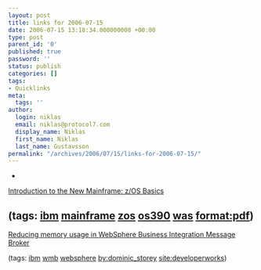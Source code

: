 ```yaml
---
layout: post
title: links for 2006-07-15
date: 2006-07-15 13:18:34.000000000 +00:00
type: post
parent_id: '0'
published: true
password: ''
status: publish
categories: []
tags:
- Quicklinks
meta:
  tags: ''
author:
  login: niklas
  email: niklas@protocol7.com
  display_name: Niklas
  first_name: Niklas
  last_name: Gustavsson
permalink: "/archives/2006/07/15/links-for-2006-07-15/"
---
```

- 
[Introduction to the New Mainframe: z/OS Basics](http://publibz.boulder.ibm.com/zoslib/pdf/zosbasic.pdf)

(tags: [ibm](http://del.icio.us/protocol7/ibm) [mainframe](http://del.icio.us/protocol7/mainframe) [zos](http://del.icio.us/protocol7/zos) [os390](http://del.icio.us/protocol7/os390) [was](http://del.icio.us/protocol7/was) [format:pdf](http://del.icio.us/protocol7/format:pdf))
- 
[Reducing memory usage in WebSphere Business Integration Message Broker](http://www-128.ibm.com/developerworks/websphere/library/techarticles/0505_storey/0505_storey.html)

(tags: [ibm](http://del.icio.us/protocol7/ibm) [wmb](http://del.icio.us/protocol7/wmb) [websphere](http://del.icio.us/protocol7/websphere) [by:dominic\_storey](http://del.icio.us/protocol7/by:dominic_storey) [site:developerworks](http://del.icio.us/protocol7/site:developerworks))

